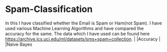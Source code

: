 # Spam-Classification
In this I have classified whether the Email is Spam or Ham(not Spam). I have used various Machine Learning Algorithms and have compared the accuracy for the same.
The data which I have used can be found here https://archive.ics.uci.edu/ml/datasets/sms+spam+collection.
|    |Accuracy |
|Naive Bayes 
